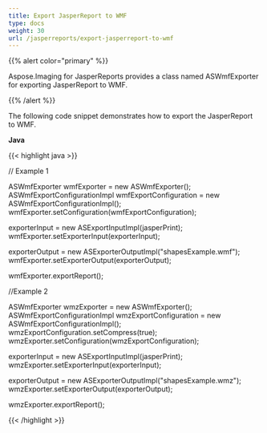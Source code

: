```yaml
---
title: Export JasperReport to WMF
type: docs
weight: 30
url: /jasperreports/export-jasperreport-to-wmf
---
```


{{% alert color="primary" %}}

Aspose.Imaging for JasperReports provides a class named ASWmfExporter for exporting JasperReport to WMF.

{{% /alert %}}

The following code snippet demonstrates how to export the JasperReport to WMF.

**Java**

{{< highlight java >}}

// Example 1

ASWmfExporter wmfExporter = new ASWmfExporter();
ASWmfExportConfigurationImpl wmfExportConfiguration = new ASWmfExportConfigurationImpl();
wmfExporter.setConfiguration(wmfExportConfiguration);

exporterInput = new ASExportInputImpl(jasperPrint);
wmfExporter.setExporterInput(exporterInput);

exporterOutput = new ASExporterOutputImpl("shapesExample.wmf");
wmfExporter.setExporterOutput(exporterOutput);

wmfExporter.exportReport();

//Example 2

ASWmfExporter wmzExporter = new ASWmfExporter();
ASWmfExportConfigurationImpl wmzExportConfiguration = new ASWmfExportConfigurationImpl();
wmzExportConfiguration.setCompress(true);
wmzExporter.setConfiguration(wmzExportConfiguration);

exporterInput = new ASExportInputImpl(jasperPrint);
wmzExporter.setExporterInput(exporterInput);

exporterOutput = new ASExporterOutputImpl("shapesExample.wmz");
wmzExporter.setExporterOutput(exporterOutput);

wmzExporter.exportReport();

{{< /highlight >}}
